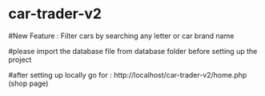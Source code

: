 # car-trader-v2

#New Feature : Filter cars by searching any letter or car brand name

#please import the database file from database folder before setting up the project

#after setting up locally  go for : http://localhost/car-trader-v2/home.php (shop page)



